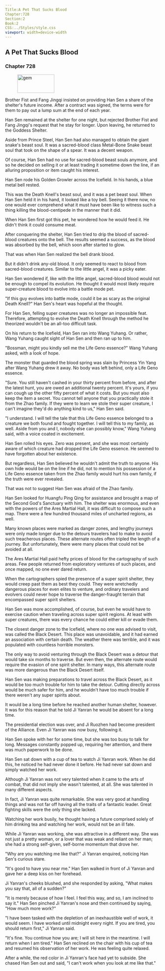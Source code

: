 ```yaml
---
Title:A Pet That Sucks Blood 
Chapter:728 
Section:2 
Book:2 
CSS:../Styles/style.css 
viewport: width=device-width
---
```

  
## A Pet That Sucks Blood
### Chapter 728
  
<figure>
	<img src="../Images/gem.gif" alt="gem" id="gem" width="120" height="60" />
</figure>
  

  
Brother Fist and Fang Jingqi insisted on providing Han Sen a share of the shelter's future income. After a contract was signed, the terms were for them to pay out a lump sum at the end of each year.

Han Sen remained at the shelter for one night, but rejected Brother Fist and Fang Jingqi's request that he stay for longer. Upon leaving, he returned to the Goddess Shelter.

Aside from Prince Steel, Han Sen had also managed to obtain the giant snake's beast soul. It was a sacred-blood class Metal-Bone Snake beast soul that took on the shape of a spear. It was a decent weapon.

Of course, Han Sen had no use for sacred-blood beast souls anymore, and so he decided on selling it or at least trading it sometime down the line, if an alluring proposition or item caught his interest.

Han Sen rode his Golden Growler across the Icefield. In his hands, a blue metal bell rested.

This was the Death Knell's beast soul, and it was a pet beast soul. When Han Sen held it in his hand, it looked like a toy bell. Seeing it there now, no one would ever comprehend what it must have been like to witness such a thing killing the blood-centipede in the manner that it did.

When Han Sen first got this pet, he wondered how he would feed it. He didn't think it could consume meat.

After conquering the shelter, Han Sen tried to drip the blood of sacred-blood creatures onto the bell. The results seemed a success, as the blood was absorbed by the bell, which soon after started to glow.

That was when Han Sen realized the bell drank blood.

But it didn't drink any-old blood. It only seemed to react to blood from sacred-blood creatures. Similar to the little angel, it was a picky eater.

Han Sen wondered if, like with the little angel, sacred-blood blood would not be enough to compel its evolution. He thought it would most likely require super-creature blood to evolve into a battle mode pet.

"If this guy evolves into battle mode, could it be as scary as the original Death Knell?" Han Sen's heart was hopeful at the thought.

For Han Sen, felling super creatures was no longer an impossible feat. Therefore, attempting to evolve the Death Knell through the method he theorized wouldn't be an all-too difficult task.

On his return to the Icefield, Han Sen ran into Wang Yuhang. Or rather, Wang Yuhang caught sight of Han Sen and then ran up to him.

"Bossman, might you kindly sell me the Life Geno essence?" Wang Yuhang asked, with a look of hope.

The monster that guarded the blood spring was slain by Princess Yin Yang after Wang Yuhang drew it away. No body was left behind, only a Life Geno essence.

"Sure. You still haven't cashed in your thirty percent from before, and after the latest hunt, you are owed an additional twenty percent. It's yours, if you can cough up the other fifty percent of what it costs. But you must also keep the item a secret. You cannot tell anyone that you practically stole it from the Zhao family. If they were to learn we stole their super creature, I can't imagine they'd do anything kind to us," Han Sen said.

"I understand. I will tell the tale that this Life Geno essence belonged to a creature we both found and fought together. I will tell this to my family, as well. Aside from you and I, nobody else can possibly know," Wang Yuhang said, with a voice coated in excitement.

Han Sen rolled his eyes. Zero was present, and she was most certainly aware of which creature had dropped the Life Geno essence. He seemed to have forgotten about her existence.

But regardless, Han Sen believed he wouldn't admit the truth to anyone. His own hide would be on the line if he did, not to mention his possession of a Life Geno essence taken from the Zhao family would hurt his own family, if the truth were ever revealed.

That was not to suggest Han Sen was afraid of the Zhao family.

Han Sen looked for Huangfu Ping Qing for assistance and brought a map of the Second God's Sanctuary with him. The shelter was enormous, and even with the powers of the Ares Martial Hall, it was difficult to compose such a map. There were a few hundred thousand miles of uncharted regions, as well.

Many known places were marked as danger zones, and lengthy journeys were only made longer due to the detours travelers had to make to avoid such treacherous places. These alternate routes often tripled the length of a journey. But unfortunately, there were many places that could not be avoided at all.

The Ares Martial Hall paid hefty prices of blood for the cartography of such areas. Few people returned from exploratory ventures of such places, and once mapped, no one ever dared return.

When the cartographers spied the presence of a super spirit shelter, they would creep past them as best they could. They were wretchedly dangerous places for even elites to venture, and ordinary travelers and evolvers could never hope to traverse the danger-fraught terrain that encompassed super spirit shelters.

Han Sen was more accomplished, of course, but even he would have to exercise caution when traveling across super spirit regions. At least with super creatures, there was every chance he could either kill or evade them.

The closest danger zone to the Icefield, where no one was advised to visit, was called the Black Desert. This place was unavoidable, and it had earned an association with certain death. The weather there was terrible, and it was populated with countless horrible monsters.

The only way to avoid venturing through the Black Desert was a detour that would take six months to traverse. But even then, the alternate route would require the evasion of one spirit shelter. In many ways, this alternate route was more dangerous than the Black Desert itself.

Han Sen was making preparations to travel across the Black Desert, as it would be too much trouble for him to take the detour. Cutting directly across would be much safer for him, and he wouldn't have too much trouble if there weren't any super spirits about.

It would be a long time before he reached another human shelter, however. It was for this reason that he told Ji Yanran he would be absent for a long time.

The presidential election was over, and Ji Ruozhen had become president of the Alliance. Even Ji Yanran was now busy, following it.

Han Sen spoke with her for some time, but she was too busy to talk for long. Messages constantly popped up, requiring her attention, and there was much paperwork to be done.

Han Sen sat down with a cup of tea to watch Ji Yanran work. When he did this, he noticed he had never done it before. He had never sat down and simply watched her work.

Although Ji Yanran was not very talented when it came to the arts of combat, that did not imply she wasn't talented, at all. She was talented in many different aspects.

In fact, Ji Yanran was quite remarkable. She was very good at handling things and was not far off having all the traits of a fantastic leader. Great fighting skills were the only thing she lacked.

Watching her work busily, he thought having a future comprised solely of him drinking tea and watching her work, would not be an ill fate.

While Ji Yanran was working, she was attractive in a different way. She was not just a pretty woman, or a lover that was weak and reliant on her man; she had a strong self-given, self-borne momentum that drove her.

"Why are you watching me like that?" Ji Yanran enquired, noticing Han Sen's curious stare.

"It's good to have you near me." Han Sen walked in front of Ji Yanran and gave her a deep kiss on her forehead.

Ji Yanran's cheeks blushed, and she responded by asking, "What makes you say that, all of a sudden?"

"It is merely because of how I feel. I feel this way, and so, I am inclined to say it." Han Sen pinched Ji Yanran's nose and then continued by saying, "How much more work?"

"I have been tasked with the depletion of an inexhaustible well of work, it would seem. I have worked until midnight every night. If you are tired, you should return first," Ji Yanran said.

"It's fine. You continue how you are; I will sit here in the meantime. I will return when I am tired." Han Sen reclined on the chair with his cup of tea and resumed his observation of her work. He was feeling quite relaxed.

After a while, the red color in Ji Yanran's face had yet to subside. She chased Han Sen out and said, "I can't work when you look at me like that."